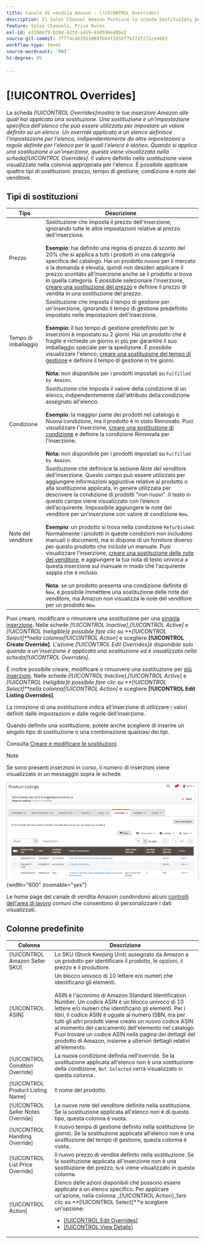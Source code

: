 ```yaml
---
title: Canale di vendita Amazon - [!UICONTROL Overrides]
description: Il Sales Channel Amazon fornisce la scheda Sostituzioni per aiutarti a identificare e gestire le modalità di applicazione delle sostituzioni nelle inserzioni Amazon.
feature: Sales Channels, Price Rules
exl-id: e31bbbf9-b20d-42fd-a419-93d596e40be2
source-git-commit: 7fff4c463551089fb64f2d5bf7bf23f272ce4663
workflow-type: tm+mt
source-wordcount: '903'
ht-degree: 0%

---
```


# [!UICONTROL Overrides]

La scheda _[!UICONTROL Overrides]_mostra le tue inserzioni Amazon alle quali hai applicato una sostituzione. Una sostituzione è un&#39;impostazione specifica dell&#39;elenco che può essere utilizzata per impostare un valore definito su un elenco. Un override applicato a un elenco definisce l&#39;impostazione per l&#39;elenco, indipendentemente da altre impostazioni o regole definite per l&#39;elenco per le quali l&#39;elenco è idoneo. Quando si applica una sostituzione a un&#39;inserzione, questa viene visualizzata nella scheda_[!UICONTROL Overrides]_. Il valore definito nella sostituzione viene visualizzato nella colonna appropriata per l&#39;elenco. È possibile applicare quattro tipi di sostituzioni: prezzo, tempo di gestione, condizione e note del venditore.

## Tipi di sostituzioni

| Tipo | Descrizione |
|---------------|----------------------------------------------------------------------------------------------------------------------------------------------------------------------------------------------------------------------------------------------------------------------------------------------------------------------------------------------------------------------------------------------------------------------------------------------------------------------------------------------------------------------------------------------------------------------------------------------------------------------------------------------------------------------------------------------------------------------------------------------------------------------------------------------------------------------------------------------------------------------------------------------------------------------------------------------------------------------------------------------------------------------------------|
| Prezzo | Sostituzione che imposta il prezzo dell&#39;inserzione, ignorando tutte le altre impostazioni relative al prezzo dell&#39;inserzione. <br><br>**Esempio**: hai definito una regola di prezzo di sconto del 20% che si applica a tutti i prodotti in una categoria specifica del catalogo. Hai un prodotto nuovo per il mercato e la domanda è elevata, quindi non desideri applicare il prezzo scontato all&#39;inserzione anche se il prodotto si trova in quella categoria. È possibile selezionare l&#39;inserzione, [creare una sostituzione del prezzo](./creating-editing-overrides.md#edit-override-single-listing) e definire il prezzo di vendita in una sostituzione del prezzo. |
| Tempo di imballaggio | Sostituzione che imposta il tempo di gestione per un&#39;inserzione, ignorando il tempo di gestione predefinito impostato nelle impostazioni dell&#39;inserzione.<br><br>**Esempio**: il tuo tempo di gestione predefinito per le inserzioni è impostato su 2 giorni. Hai un prodotto che è fragile e richiede un giorno in più per garantire il suo imballaggio speciale per la spedizione. È possibile visualizzare l&#39;elenco, [creare una sostituzione del tempo di gestione](./creating-editing-overrides.md#edit-override-single-listing) e definire il tempo di gestione in tre giorni.<br><br>**Nota:** non disponibile per i prodotti impostati su `Fulfilled by Amazon`. |
| Condizione | Sostituzione che imposta il valore della condizione di un elenco, indipendentemente dall&#39;attributo della condizione assegnato all&#39;elenco.<br><br>**Esempio**: la maggior parte dei prodotti nel catalogo è Nuova condizione, ma il prodotto è in stato Rinnovato. Puoi visualizzare l&#39;inserzione, [creare una sostituzione di condizione](./creating-editing-overrides.md#edit-override-single-listing) e definire la condizione Rinnovata per l&#39;inserzione.<br><br>**Nota:** non disponibile per i prodotti impostati su `Fulfilled by Amazon`. |
| Note del venditore | Sostituzione che definisce la sezione _Note del venditore_ dell&#39;inserzione. Questo campo può essere utilizzato per aggiungere informazioni aggiuntive relative al prodotto o alla sostituzione applicata, in genere utilizzata per descrivere la condizione di prodotti &quot;non nuovi&quot;. Il testo in questo campo viene visualizzato con l’elenco dell’acquirente. Impossibile aggiungere le note del venditore per un&#39;inserzione con valore di condizione `New`. <br><br>**Esempio**: un prodotto si trova nella condizione `Refurbished`. Normalmente i prodotti in queste condizioni non includono manuali o documenti, ma si dispone di un fornitore diverso per questo prodotto che include un manuale. Puoi visualizzare l&#39;inserzione, [creare una sostituzione delle note del venditore](./creating-editing-overrides.md#edit-override-single-listing), e aggiungere la tua nota di testo univoca a questa inserzione sul manuale in modo che l&#39;acquirente sappia che è incluso.<br><br>**Nota**: se un prodotto presenta una condizione definita di `New`, è possibile immettere una sostituzione delle note del venditore, ma Amazon non visualizza le note del venditore per un prodotto `New`. |

Puoi creare, modificare o rimuovere una sostituzione per una [singola inserzione](./creating-editing-overrides.md#edit-override-single-listing). Nelle schede _[!UICONTROL Inactive]_,_[!UICONTROL Active]_ e _[!UICONTROL Ineligible]_è possibile fare clic su **[!UICONTROL Select]**nella colonna_[!UICONTROL Action]_ e scegliere **[!UICONTROL Create Override]**. L&#39;azione _[!UICONTROL Edit Overrides]_è disponibile solo quando a un&#39;inserzione è applicata una sostituzione ed è visualizzata nella scheda_[!UICONTROL Overrides]_.

È inoltre possibile creare, modificare o rimuovere una sostituzione per [più inserzioni](./creating-editing-overrides.md#edit-override-multiple-listings). Nelle schede _[!UICONTROL Inactive]_,_[!UICONTROL Active]_ e _[!UICONTROL Ineligible]_è possibile fare clic su **[!UICONTROL Select]**nella colonna_[!UICONTROL Action]_ e scegliere **[!UICONTROL Edit Listing Overrides]**.

La rimozione di una sostituzione indica all’inserzione di utilizzare i valori definiti dalle impostazioni e dalle regole dell’inserzione.

Quando definite una sostituzione, potete anche scegliere di inserire un singolo tipo di sostituzione o una combinazione qualsiasi dei tipi.

Consulta [Creare e modificare le sostituzioni](./creating-editing-overrides.md).

>[!NOTE]
>
>Se sono presenti inserzioni in corso, il numero di inserzioni viene visualizzato in un messaggio sopra le schede.

![Scheda Sostituzioni](assets/amazon-overrides.png){width="600" zoomable="yes"}

Le home page del canale di vendita Amazon condividono alcuni [controlli dell&#39;area di lavoro](./workspace-controls.md) comuni che consentono di personalizzare i dati visualizzati.

## Colonne predefinite

| Colonna | Descrizione |
|------------------------------------|------------------------------------------------------------------------------------------------------------------------------------------------------------------------------------------------------------------------------------------------------------------------------------------------------------------------------------------------------------------------------------------------------------------------------------------------------------------------------------|
| [!UICONTROL Amazon Seller SKU] | Lo SKU (Stock Keeping Unit) assegnato da Amazon a un prodotto per identificare il prodotto, le opzioni, il prezzo e il produttore. |
| [!UICONTROL ASIN] | Un blocco univoco di 10 lettere e/o numeri che identificano gli elementi.<br><br>ASIN è l&#39;acronimo di Amazon Standard Identification Number. Un codice ASIN è un blocco univoco di 10 lettere e/o numeri che identificano gli elementi. Per i libri, il codice ASIN è uguale al numero ISBN, ma per tutti gli altri prodotti viene creato un nuovo codice ASIN al momento del caricamento dell&#39;elemento nel catalogo. Puoi trovare un codice ASIN nella pagina dei dettagli del prodotto di Amazon, insieme a ulteriori dettagli relativi all’elemento. |
| [!UICONTROL Condition Override] | La nuova condizione definita nell’override. Se la sostituzione applicata all&#39;elenco non è una sostituzione della condizione, `Not Selected` verrà visualizzato in questa colonna. |
| [!UICONTROL Product Listing Name] | Il nome del prodotto. |
| [!UICONTROL Seller Notes Override] | Le nuove note del venditore definite nella sostituzione. Se la sostituzione applicata all&#39;elenco non è di questo tipo, questa colonna è vuota. |
| [!UICONTROL Handling Override] | Il nuovo tempo di gestione definito nella sostituzione (in giorni). Se la sostituzione applicata all&#39;elenco non è una sostituzione del tempo di gestione, questa colonna è vuota. |
| [!UICONTROL List Price Override] | Il nuovo prezzo di vendita definito nella sostituzione. Se la sostituzione applicata all&#39;inserzione non è una sostituzione del prezzo, `N/A` viene visualizzato in questa colonna. |
| [!UICONTROL Action] | Elenco delle azioni disponibili che possono essere applicate a un elenco specifico. Per applicare un&#39;azione, nella colonna _[!UICONTROL Action]_fare clic su **[!UICONTROL Select]**e scegliere un&#39;opzione:<ul><li>[[!UICONTROL Edit Overrides]](./creating-editing-overrides.md#edit-override-single-listing)</li><li>[[!UICONTROL View Details]](./product-listing-details.md)</li></ul> |
